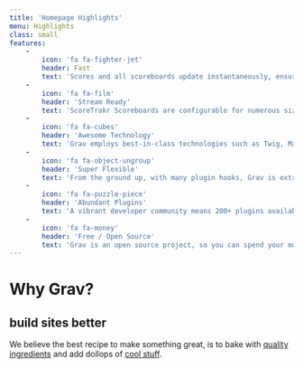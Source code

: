 ```yaml
---
title: 'Homepage Highlights'
menu: Highlights
class: small
features:
    -
        icon: 'fa fa-fighter-jet'
        header: Fast
        text: 'Scores and all scoreboards update instantaneously, ensuring everyone has the most up-to-date scores available.'
    -
        icon: 'fa fa-film'
        header: 'Stream Ready'
        text: 'ScoreTrakr Scoreboards are configurable for numerous sizes and displays to suit any stream or commentary use needed.'
    -
        icon: 'fa fa-cubes'
        header: 'Awesome Technology'
        text: 'Grav employs best-in-class technologies such as Twig, Markdown &amp; Yaml'
    -
        icon: 'fa fa-object-ungroup'
        header: 'Super Flexible'
        text: 'From the ground up, with many plugin hooks, Grav is extremely extensible'
    -
        icon: 'fa fa-puzzle-piece'
        header: 'Abundant Plugins'
        text: 'A vibrant developer community means 200+ plugins available to download'
    -
        icon: 'fa fa-money'
        header: 'Free / Open Source'
        text: 'Grav is an open source project, so you can spend your money on other stuff'
---
```


# Why Grav?
## **build sites better**

We believe the best recipe to make something great, is to bake with [quality ingredients](#) and add dollops of [cool stuff](#). 
